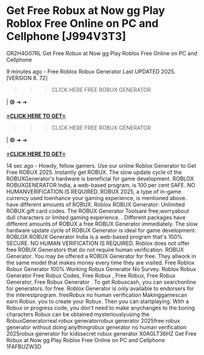 # Get Free Robux at Now gg Play Roblox Free Online on PC and Cellphone [J994V3T3]

GR2H4G07RL Get Free Robux at Now gg Play Roblox Free Online on PC and Cellphone

9 minutes ago - Free Roblox Robux Generator Last UPDATED 2025. [VERSION 8. 72]

>>>CLICK HERE FREE ROBUX GENERATOR

 | 🟢 ➜ ➜ 

**[=CLICK HERE TO GET=](https://www.google.com/url?q=https%3A%2F%2Fappbitly.com%2FLfnyn)**

>>>CLICK HERE FREE ROBUX GENERATOR

 | 🟢 ➜ ➜ 

**[=CLICK HERE TO GET=](https://www.google.com/url?q=https%3A%2F%2Fappbitly.com%2FLfnyn)**

14 sec ago - Howdy, fellow gamers. Use our online Roblox Generator to Get Free ROBUX 2025. Instantly get ROBUX. The slow update cycle of the ROBUXGenerator's hardware is beneficial for game development. ROBLOX ROBUXGENERATOR India, a web-based program, is 100 per cent SAFE. NO HUMANVERIFICATION IS REQUIRED. ROBUX 2025, a type of in-game currency used toenhance your gaming experience, is mentioned above. have different amounts of ROBUX. Roblox ROBUX Generator: Unlimited ROBUX gift card codes. The ROBUX Generator Toolsare free;worryabout dull characters or limited gaming experience. . Different packages have different amounts of ROBUX a free ROBUX Generator immediately. The slow hardware update cycle of ROBUX Generator is ideal for game development. ROBLOX ROBUX Generator India is a web-based program that's 100% SECURE. NO HUMAN VERIFICATION IS REQUIRED. Roblox does not offer free ROBUX Generators that do not require human verification. ROBUX Generator. You may be offered a ROBUX Generator for free. They allwork in the same model that makes money every time they are visited. Free Roblox Robux Generator 100% Working Robux Generator No Survey. Roblox Robux Generator Free Robux Codes, Free Robux , Free Robux, Free Robux Generator, Free Robux Generator . To get Robuxcash, you can searchonline for generators. for free. Roblox Generator is only available to endorsers for the interestprogram. freeRobux no human verification Makinggamescan earn Robux. you to create your Robux. Then you can startplaying. With a Robux or progress code, you don't need to make anychanges to the boring characters Robux can be obtained mysteriouslyusing the RobuxGeneratorreal robux generatorrobux generator 2025free robux generator without doing anythingrobux generator no human verification 2025robux generator for kidssecret robux generator X0AGLT36HZ Get Free Robux at Now gg Play Roblox Free Online on PC and Cellphone 1FAFBUZW3D

